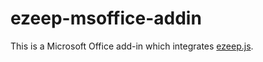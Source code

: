 # ezeep-msoffice-addin

This is a Microsoft Office add-in which integrates [ezeep.js](https://github.com/ezeep/ezeep-js/).
